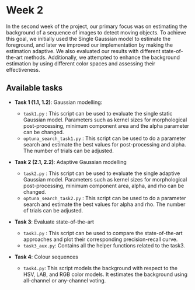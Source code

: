 
# Week 2

In the second week of the project, our primary focus was on estimating the background of a sequence of images to detect moving objects. To achieve this goal, we initially used the Single Gaussian model to estimate the foreground, and later we improved our implementation by making the estimation adaptive. We also evaluated our results with different state-of-the-art methods. Additionally, we attempted to enhance the background estimation by using different color spaces and assessing their effectiveness.
## Available tasks

* **Task 1 (1.1, 1.2)**: Gaussian modelling:
	* ``task1.py`` : This script can be used to evaluate the single static Gaussian model. Parameters such as kernel sizes for morphological post-processing, minimum component area and the alpha parameter can be changed.
	* ``optuna_search_task1.py`` : This script can be used to do a parameter search and estimate the best values for post-processing and alpha. The number of trials can be adjusted.
* **Task 2 (2.1, 2.2)**: Adaptive Gaussian modelling
	* ``task2.py`` : This script can be used to evaluate the single adaptive Gaussian model. Parameters such as kernel sizes for morphological post-processing, minimum component area, alpha, and rho can be changed.
	* ``optuna_search_task2.py`` : This script can be used to do a parameter search and estimate the best values for alpha and rho. The number of trials can be adjusted.

* **Task 3**: Evaluate state-of-the-art
	* ``task3.py`` : This script can be used to compare the state-of-the-art approaches and plot their corresponding precision-recall curve.
	* ``task3_aux.py``: Contains all the helper functions related to the task3.
	
* **Task 4**: Colour sequences
	* ``task4.py``: This script models the background with respect to the HSV, LAB, and RGB color models. It estimates the background using all-channel or any-channel voting.
